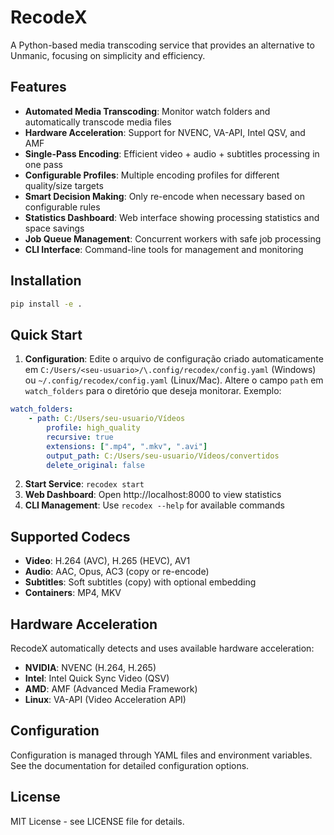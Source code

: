 # RecodeX

A Python-based media transcoding service that provides an alternative to Unmanic, focusing on simplicity and efficiency.

## Features

- **Automated Media Transcoding**: Monitor watch folders and automatically transcode media files
- **Hardware Acceleration**: Support for NVENC, VA-API, Intel QSV, and AMF
- **Single-Pass Encoding**: Efficient video + audio + subtitles processing in one pass
- **Configurable Profiles**: Multiple encoding profiles for different quality/size targets
- **Smart Decision Making**: Only re-encode when necessary based on configurable rules
- **Statistics Dashboard**: Web interface showing processing statistics and space savings
- **Job Queue Management**: Concurrent workers with safe job processing
- **CLI Interface**: Command-line tools for management and monitoring

## Installation

```bash
pip install -e .
```

## Quick Start

1. **Configuration**: Edite o arquivo de configuração criado automaticamente em `C:/Users/<seu-usuario>/\.config/recodex/config.yaml` (Windows) ou `~/.config/recodex/config.yaml` (Linux/Mac). Altere o campo `path` em `watch_folders` para o diretório que deseja monitorar. Exemplo:

```yaml
watch_folders:
	- path: C:/Users/seu-usuario/Vídeos
		profile: high_quality
		recursive: true
		extensions: [".mp4", ".mkv", ".avi"]
		output_path: C:/Users/seu-usuario/Vídeos/convertidos
		delete_original: false
```

2. **Start Service**: `recodex start`
3. **Web Dashboard**: Open http://localhost:8000 to view statistics
4. **CLI Management**: Use `recodex --help` for available commands

## Supported Codecs

- **Video**: H.264 (AVC), H.265 (HEVC), AV1
- **Audio**: AAC, Opus, AC3 (copy or re-encode)
- **Subtitles**: Soft subtitles (copy) with optional embedding
- **Containers**: MP4, MKV

## Hardware Acceleration

RecodeX automatically detects and uses available hardware acceleration:

- **NVIDIA**: NVENC (H.264, H.265)
- **Intel**: Intel Quick Sync Video (QSV)
- **AMD**: AMF (Advanced Media Framework)
- **Linux**: VA-API (Video Acceleration API)

## Configuration

Configuration is managed through YAML files and environment variables. See the documentation for detailed configuration options.

## License

MIT License - see LICENSE file for details.
